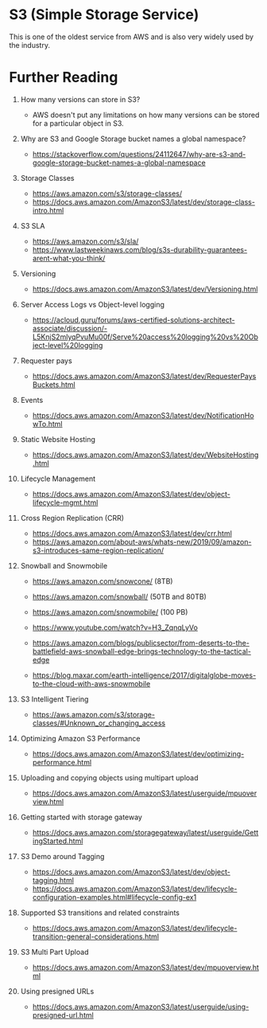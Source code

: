 # S3 (Simple Storage Service)

This is one of the oldest service from AWS and is also very widely used by the industry.

# Further Reading

1. How many versions can store in S3?
    - AWS doesn't put any limitations on how many versions can be stored for a particular object in S3.

1. Why are S3 and Google Storage bucket names a global namespace?
    - https://stackoverflow.com/questions/24112647/why-are-s3-and-google-storage-bucket-names-a-global-namespace

1. Storage Classes
    - https://aws.amazon.com/s3/storage-classes/
    - https://docs.aws.amazon.com/AmazonS3/latest/dev/storage-class-intro.html

1. S3 SLA
    - https://aws.amazon.com/s3/sla/
    - https://www.lastweekinaws.com/blog/s3s-durability-guarantees-arent-what-you-think/

1. Versioning
    - https://docs.aws.amazon.com/AmazonS3/latest/dev/Versioning.html

1. Server Access Logs vs Object-level logging
    - https://acloud.guru/forums/aws-certified-solutions-architect-associate/discussion/-L5KnjS2mlyqPvuMu00f/Serve%20access%20logging%20vs%20Object-level%20logging

1. Requester pays
    - https://docs.aws.amazon.com/AmazonS3/latest/dev/RequesterPaysBuckets.html

1. Events
    - https://docs.aws.amazon.com/AmazonS3/latest/dev/NotificationHowTo.html

1. Static Website Hosting
    - https://docs.aws.amazon.com/AmazonS3/latest/dev/WebsiteHosting.html

1. Lifecycle Management
    - https://docs.aws.amazon.com/AmazonS3/latest/dev/object-lifecycle-mgmt.html

1. Cross Region Replication (CRR)
    - https://docs.aws.amazon.com/AmazonS3/latest/dev/crr.html
    - https://aws.amazon.com/about-aws/whats-new/2019/09/amazon-s3-introduces-same-region-replication/

1. Snowball and Snowmobile
    - https://aws.amazon.com/snowcone/ (8TB)
    - https://aws.amazon.com/snowball/ (50TB and 80TB)
    - https://aws.amazon.com/snowmobile/ (100 PB)

    - https://www.youtube.com/watch?v=H3_ZqnqLyVo
    - https://aws.amazon.com/blogs/publicsector/from-deserts-to-the-battlefield-aws-snowball-edge-brings-technology-to-the-tactical-edge
    - https://blog.maxar.com/earth-intelligence/2017/digitalglobe-moves-to-the-cloud-with-aws-snowmobile

1. S3 Intelligent Tiering
    - https://aws.amazon.com/s3/storage-classes/#Unknown_or_changing_access

1. Optimizing Amazon S3 Performance
    - https://docs.aws.amazon.com/AmazonS3/latest/dev/optimizing-performance.html

1. Uploading and copying objects using multipart upload
    - https://docs.aws.amazon.com/AmazonS3/latest/userguide/mpuoverview.html

1. Getting started with storage gateway
    - https://docs.aws.amazon.com/storagegateway/latest/userguide/GettingStarted.html

1. S3 Demo around Tagging
    - https://docs.aws.amazon.com/AmazonS3/latest/dev/object-tagging.html
    - https://docs.aws.amazon.com/AmazonS3/latest/dev/lifecycle-configuration-examples.html#lifecycle-config-ex1

1. Supported S3 transitions and related constraints
    - https://docs.aws.amazon.com/AmazonS3/latest/dev/lifecycle-transition-general-considerations.html

1. S3 Multi Part Upload
    - https://docs.aws.amazon.com/AmazonS3/latest/dev/mpuoverview.html

1. Using presigned URLs
    - https://docs.aws.amazon.com/AmazonS3/latest/userguide/using-presigned-url.html